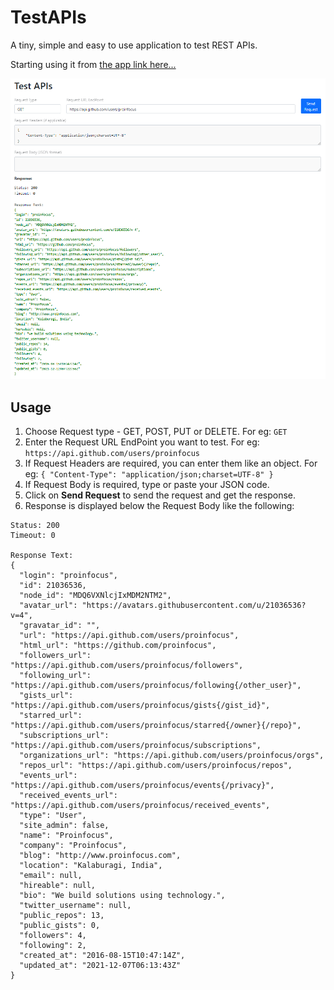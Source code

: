 # TestAPIs
A tiny, simple and easy to use application to test REST APIs.

Starting using it from [the app link here...](https://determined-pike-06d5f7.netlify.app/)

![alt TestAPIs Screenshot](testapi-output.png)

## Usage
1. Choose Request type - GET, POST, PUT or DELETE. For eg: `GET`
2. Enter the Request URL EndPoint you want to test. For eg: `https://api.github.com/users/proinfocus`
3. If Request Headers are required, you can enter them like an object. For eg: `{ "Content-Type": "application/json;charset=UTF-8" }`
4. If Request Body is required, type or paste your JSON code.
5. Click on **Send Request** to send the request and get the response.
6. Response is displayed below the Request Body like the following:
```
Status: 200
Timeout: 0

Response Text:
{
  "login": "proinfocus",
  "id": 21036536,
  "node_id": "MDQ6VXNlcjIxMDM2NTM2",
  "avatar_url": "https://avatars.githubusercontent.com/u/21036536?v=4",
  "gravatar_id": "",
  "url": "https://api.github.com/users/proinfocus",
  "html_url": "https://github.com/proinfocus",
  "followers_url": "https://api.github.com/users/proinfocus/followers",
  "following_url": "https://api.github.com/users/proinfocus/following{/other_user}",
  "gists_url": "https://api.github.com/users/proinfocus/gists{/gist_id}",
  "starred_url": "https://api.github.com/users/proinfocus/starred{/owner}{/repo}",
  "subscriptions_url": "https://api.github.com/users/proinfocus/subscriptions",
  "organizations_url": "https://api.github.com/users/proinfocus/orgs",
  "repos_url": "https://api.github.com/users/proinfocus/repos",
  "events_url": "https://api.github.com/users/proinfocus/events{/privacy}",
  "received_events_url": "https://api.github.com/users/proinfocus/received_events",
  "type": "User",
  "site_admin": false,
  "name": "Proinfocus",
  "company": "Proinfocus",
  "blog": "http://www.proinfocus.com",
  "location": "Kalaburagi, India",
  "email": null,
  "hireable": null,
  "bio": "We build solutions using technology.",
  "twitter_username": null,
  "public_repos": 13,
  "public_gists": 0,
  "followers": 4,
  "following": 2,
  "created_at": "2016-08-15T10:47:14Z",
  "updated_at": "2021-12-07T06:13:43Z"
}
```
